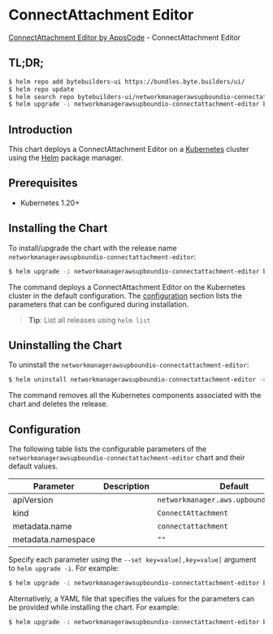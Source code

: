 # ConnectAttachment Editor

[ConnectAttachment Editor by AppsCode](https://byte.builders) - ConnectAttachment Editor

## TL;DR;

```bash
$ helm repo add bytebuilders-ui https://bundles.byte.builders/ui/
$ helm repo update
$ helm search repo bytebuilders-ui/networkmanagerawsupboundio-connectattachment-editor --version=v0.4.18
$ helm upgrade -i networkmanagerawsupboundio-connectattachment-editor bytebuilders-ui/networkmanagerawsupboundio-connectattachment-editor -n default --create-namespace --version=v0.4.18
```

## Introduction

This chart deploys a ConnectAttachment Editor on a [Kubernetes](http://kubernetes.io) cluster using the [Helm](https://helm.sh) package manager.

## Prerequisites

- Kubernetes 1.20+

## Installing the Chart

To install/upgrade the chart with the release name `networkmanagerawsupboundio-connectattachment-editor`:

```bash
$ helm upgrade -i networkmanagerawsupboundio-connectattachment-editor bytebuilders-ui/networkmanagerawsupboundio-connectattachment-editor -n default --create-namespace --version=v0.4.18
```

The command deploys a ConnectAttachment Editor on the Kubernetes cluster in the default configuration. The [configuration](#configuration) section lists the parameters that can be configured during installation.

> **Tip**: List all releases using `helm list`

## Uninstalling the Chart

To uninstall the `networkmanagerawsupboundio-connectattachment-editor`:

```bash
$ helm uninstall networkmanagerawsupboundio-connectattachment-editor -n default
```

The command removes all the Kubernetes components associated with the chart and deletes the release.

## Configuration

The following table lists the configurable parameters of the `networkmanagerawsupboundio-connectattachment-editor` chart and their default values.

|     Parameter      | Description |                      Default                       |
|--------------------|-------------|----------------------------------------------------|
| apiVersion         |             | <code>networkmanager.aws.upbound.io/v1beta1</code> |
| kind               |             | <code>ConnectAttachment</code>                     |
| metadata.name      |             | <code>connectattachment</code>                     |
| metadata.namespace |             | <code>""</code>                                    |


Specify each parameter using the `--set key=value[,key=value]` argument to `helm upgrade -i`. For example:

```bash
$ helm upgrade -i networkmanagerawsupboundio-connectattachment-editor bytebuilders-ui/networkmanagerawsupboundio-connectattachment-editor -n default --create-namespace --version=v0.4.18 --set apiVersion=networkmanager.aws.upbound.io/v1beta1
```

Alternatively, a YAML file that specifies the values for the parameters can be provided while
installing the chart. For example:

```bash
$ helm upgrade -i networkmanagerawsupboundio-connectattachment-editor bytebuilders-ui/networkmanagerawsupboundio-connectattachment-editor -n default --create-namespace --version=v0.4.18 --values values.yaml
```
